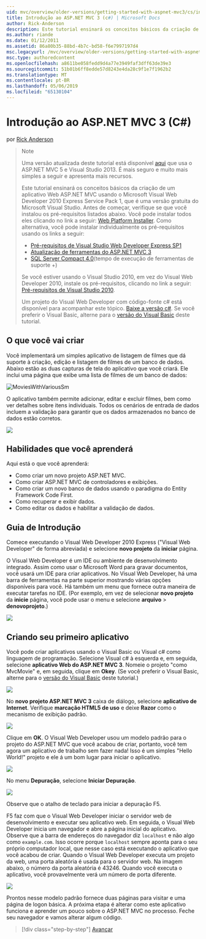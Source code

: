 ```yaml
---
uid: mvc/overview/older-versions/getting-started-with-aspnet-mvc3/cs/intro-to-aspnet-mvc-3
title: Introdução ao ASP.NET MVC 3 (c#) | Microsoft Docs
author: Rick-Anderson
description: Este tutorial ensinará os conceitos básicos da criação de um aplicativo Web ASP.NET MVC usando o Microsoft Visual Web Developer 2010 Express Service Pack 1, que é...
ms.author: riande
ms.date: 01/12/2011
ms.assetid: 86a80b35-88bd-4b7c-bd58-f6e7997197d4
msc.legacyurl: /mvc/overview/older-versions/getting-started-with-aspnet-mvc3/cs/intro-to-aspnet-mvc-3
msc.type: authoredcontent
ms.openlocfilehash: a8611be058fedd9d4a77e3949faf3dff63de39e3
ms.sourcegitcommit: 51b01b6ff8edde57d8243e4da28c9f1e7f1962b2
ms.translationtype: MT
ms.contentlocale: pt-BR
ms.lasthandoff: 05/06/2019
ms.locfileid: "65130104"
---
```

# <a name="intro-to-aspnet-mvc-3-c"></a>Introdução ao ASP.NET MVC 3 (C#)

por [Rick Anderson]((https://twitter.com/RickAndMSFT))

> > [!NOTE]
> > Uma versão atualizada deste tutorial está disponível [aqui](../../../getting-started/introduction/getting-started.md) que usa o ASP.NET MVC 5 e Visual Studio 2013. É mais seguro e muito mais simples a seguir e apresenta mais recursos.
> 
> 
> Este tutorial ensinará os conceitos básicos da criação de um aplicativo Web ASP.NET MVC usando o Microsoft Visual Web Developer 2010 Express Service Pack 1, que é uma versão gratuita do Microsoft Visual Studio. Antes de começar, verifique se que você instalou os pré-requisitos listados abaixo. Você pode instalar todos eles clicando no link a seguir: [Web Platform Installer](https://www.microsoft.com/web/gallery/install.aspx?appid=VWD2010SP1Pack). Como alternativa, você pode instalar individualmente os pré-requisitos usando os links a seguir:
> 
> - [Pré-requisitos de Visual Studio Web Developer Express SP1](https://www.microsoft.com/web/gallery/install.aspx?appid=VWD2010SP1Pack)
> - [Atualização de ferramentas do ASP.NET MVC 3](https://www.microsoft.com/web/gallery/install.aspx?appsxml=&amp;appid=MVC3)
> - [SQL Server Compact 4.0](https://www.microsoft.com/web/gallery/install.aspx?appid=SQLCE;SQLCEVSTools_4_0)(tempo de execução de ferramentas de suporte +)
> 
> Se você estiver usando o Visual Studio 2010, em vez do Visual Web Developer 2010, instale os pré-requisitos, clicando no link a seguir: [Pré-requisitos de Visual Studio 2010](https://www.microsoft.com/web/gallery/install.aspx?appsxml=&amp;appid=VS2010SP1Pack).
> 
> Um projeto do Visual Web Developer com código-fonte c# está disponível para acompanhar este tópico. [Baixe a versão c#](https://code.msdn.microsoft.com/Introduction-to-MVC-3-10d1b098). Se você preferir o Visual Basic, alterne para o [versão do Visual Basic](../vb/intro-to-aspnet-mvc-3.md) deste tutorial.

## <a name="what-youll-build"></a>O que você vai criar

Você implementará um simples aplicativo de listagem de filmes que dá suporte à criação, edição e listagem de filmes de um banco de dados. Abaixo estão as duas capturas de tela do aplicativo que você criará. Ele inclui uma página que exibe uma lista de filmes de um banco de dados:

![MoviesWithVariousSm](intro-to-aspnet-mvc-3/_static/image1.png)

O aplicativo também permite adicionar, editar e excluir filmes, bem como ver detalhes sobre itens individuais. Todos os cenários de entrada de dados incluem a validação para garantir que os dados armazenados no banco de dados estão corretos.

![](intro-to-aspnet-mvc-3/_static/image2.png)

## <a name="skills-youll-learn"></a>Habilidades que você aprenderá

Aqui está o que você aprenderá:

- Como criar um novo projeto ASP.NET MVC.
- Como criar ASP.NET MVC de controladores e exibições.
- Como criar um novo banco de dados usando o paradigma do Entity Framework Code First.
- Como recuperar e exibir dados.
- Como editar os dados e habilitar a validação de dados.

## <a name="getting-started"></a>Guia de Introdução

Comece executando o Visual Web Developer 2010 Express ("Visual Web Developer" de forma abreviada) e selecione **novo projeto** da **iniciar** página.

O Visual Web Developer é um IDE ou ambiente de desenvolvimento integrado. Assim como usar o Microsoft Word para gravar documentos, você usará um IDE para criar aplicativos. No Visual Web Developer, há uma barra de ferramentas na parte superior mostrando várias opções disponíveis para você. Há também um menu que fornece outra maneira de executar tarefas no IDE. (Por exemplo, em vez de selecionar **novo projeto** da **inicie** página, você pode usar o menu e selecione **arquivo** &gt; **denovoprojeto**.)

[![](intro-to-aspnet-mvc-3/_static/image4.png)](intro-to-aspnet-mvc-3/_static/image3.png)

## <a name="creating-your-first-application"></a>Criando seu primeiro aplicativo

Você pode criar aplicativos usando o Visual Basic ou Visual c# como linguagem de programação. Selecione Visual c# à esquerda e, em seguida, selecione **aplicativo Web do ASP.NET MVC 3**. Nomeie o projeto "como MvcMovie" e, em seguida, clique em **Okey**. (Se você preferir o Visual Basic, alterne para o [versão do Visual Basic](../vb/intro-to-aspnet-mvc-3.md) deste tutorial.)

![](intro-to-aspnet-mvc-3/_static/image5.png)

No **novo projeto ASP.NET MVC 3** caixa de diálogo, selecione **aplicativo de Internet**. Verifique **marcação HTML5 de uso** e deixe **Razor** como o mecanismo de exibição padrão.

![](intro-to-aspnet-mvc-3/_static/image6.png)

Clique em **OK**. O Visual Web Developer usou um modelo padrão para o projeto do ASP.NET MVC que você acabou de criar, portanto, você tem agora um aplicativo de trabalho sem fazer nada! Isso é um simples "Hello World!" projeto e ele á um bom lugar para iniciar o aplicativo.

[![](intro-to-aspnet-mvc-3/_static/image8.png)](intro-to-aspnet-mvc-3/_static/image7.png)

No menu **Depuração**, selecione **Iniciar Depuração**.

![](intro-to-aspnet-mvc-3/_static/image9.png)

Observe que o atalho de teclado para iniciar a depuração F5.

F5 faz com que o Visual Web Developer iniciar o servidor web de desenvolvimento e executar seu aplicativo web. Em seguida, o Visual Web Developer inicia um navegador e abre a página inicial do aplicativo. Observe que a barra de endereços do navegador diz `localhost` e não algo como `example.com`. Isso ocorre porque `localhost` sempre aponta para o seu próprio computador local, que nesse caso está executando o aplicativo que você acabou de criar. Quando o Visual Web Developer executa um projeto da web, uma porta aleatória é usada para o servidor web. Na imagem abaixo, o número da porta aleatória é 43246. Quando você executa o aplicativo, você provavelmente verá um número de porta diferente.

![](intro-to-aspnet-mvc-3/_static/image10.png)

Prontos nesse modelo padrão fornece duas páginas para visitar e uma página de logon básica. A próxima etapa é alterar como este aplicativo funciona e aprender um pouco sobre o ASP.NET MVC no processo. Feche seu navegador e vamos alterar algum código.

> [!div class="step-by-step"]
> [Avançar](adding-a-controller.md)
